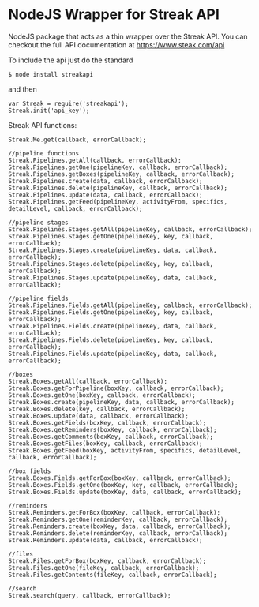 NodeJS Wrapper for Streak API
================

NodeJS package that acts as a thin wrapper over the Streak API. You can checkout the full API documentation at https://www.steak.com/api

To include the api just do the standard

    $ node install streakapi

and then

    var Streak = require('streakapi');
    Streak.init('api_key');

Streak API functions:

    Streak.Me.get(callback, errorCallback);

    //pipeline functions
	Streak.Pipelines.getAll(callback, errorCallback);
	Streak.Pipelines.getOne(pipelineKey, callback, errorCallback);
	Streak.Pipelines.getBoxes(pipelineKey, callback, errorCallback);
	Streak.Pipelines.create(data, callback, errorCallback);
	Streak.Pipelines.delete(pipelineKey, callback, errorCallback);
	Streak.Pipelines.update(data, callback, errorCallback);
	Streak.Pipelines.getFeed(pipelineKey, activityFrom, specifics, detailLevel, callback, errorCallback);

	//pipeline stages
	Streak.Pipelines.Stages.getAll(pipelineKey, callback, errorCallback);
	Streak.Pipelines.Stages.getOne(pipelineKey, key, callback, errorCallback);
	Streak.Pipelines.Stages.create(pipelineKey, data, callback, errorCallback);
	Streak.Pipelines.Stages.delete(pipelineKey, key, callback, errorCallback);
	Streak.Pipelines.Stages.update(pipelineKey, data, callback, errorCallback);

	//pipeline fields
	Streak.Pipelines.Fields.getAll(pipelineKey, callback, errorCallback);
	Streak.Pipelines.Fields.getOne(pipelineKey, key, callback, errorCallback);
	Streak.Pipelines.Fields.create(pipelineKey, data, callback, errorCallback);
	Streak.Pipelines.Fields.delete(pipelineKey, key, callback, errorCallback);
	Streak.Pipelines.Fields.update(pipelineKey, data, callback, errorCallback);

	//boxes
	Streak.Boxes.getAll(callback, errorCallback);
	Streak.Boxes.getForPipeline(boxKey, callback, errorCallback);
	Streak.Boxes.getOne(boxKey, callback, errorCallback);
	Streak.Boxes.create(pipelineKey, data, callback, errorCallback);
	Streak.Boxes.delete(key, callback, errorCallback);
	Streak.Boxes.update(data, callback, errorCallback);
	Streak.Boxes.getFields(boxKey, callback, errorCallback);
	Streak.Boxes.getReminders(boxKey, callback, errorCallback);
	Streak.Boxes.getComments(boxKey, callback, errorCallback);
	Streak.Boxes.getFiles(boxKey, callback, errorCallback);
	Streak.Boxes.getFeed(boxKey, activityFrom, specifics, detailLevel, callback, errorCallback);

	//box fields
	Streak.Boxes.Fields.getForBox(boxKey, callback, errorCallback);
	Streak.Boxes.Fields.getOne(boxKey, key, callback, errorCallback);
	Streak.Boxes.Fields.update(boxKey, data, callback, errorCallback);

	//reminders
	Streak.Reminders.getForBox(boxKey, callback, errorCallback);
	Streak.Reminders.getOne(reminderKey, callback, errorCallback);
	Streak.Reminders.create(boxKey, data, callback, errorCallback);
	Streak.Reminders.delete(reminderKey, callback, errorCallback);
	Streak.Reminders.update(data, callback, errorCallback);

	//files
	Streak.Files.getForBox(boxKey, callback, errorCallback);
	Streak.Files.getOne(fileKey, callback, errorCallback);
	Streak.Files.getContents(fileKey, callback, errorCallback);

	//search
	Streak.search(query, callback, errorCallback);